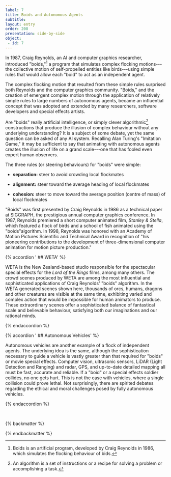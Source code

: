 ```yaml
---
label: 7
title: Boids and Autonomous Agents
subtitle: 
layout: entry
order: 208
presentation: side-by-side
object:
 - id: 7 
---
```


In 1987, Craig Reynolds, an AI and computer graphics researcher, introduced "boids,"[^1] a program that simulates complex flocking motions---the collective motion of self-propelled entities like birds---using simple rules that would allow each "boid" to act as an independent agent.

The complex flocking motion that resulted from these simple rules surprised both Reynolds and the computer graphics community. "Boids," and the creation of emergent complex motion through the application of relatively simple rules to large numbers of autonomous agents, became an influential concept that was adopted and extended by many researchers, software developers and special effects artists.

Are "boids" really artificial intelligence, or simply clever algorithmic[^2] constructions that produce the illusion of complex behaviour without any underlying understanding? It is a subject of some debate, yet the same question can be asked of any AI system. Recalling Alan Turing's "Imitation Game," it may be sufficient to say that animating with autonomous agents creates the illusion of life on a grand scale---one that has fooled even expert human observers.

The three rules (or steering behaviours) for "boids" were simple:

-   **separation:** steer to avoid crowding local flockmates

-   **alignment:** steer toward the average heading of local flockmates

-   **cohesion:** steer to move toward the average position (centre of mass) of local flockmates

"Boids" was first presented by Craig Reynolds in 1986 as a technical paper at SIGGRAPH, the prestigious annual computer graphics conference. In 1987, Reynolds premiered a short computer animated film, *Stanley & Stella*, which featured a flock of birds and a school of fish animated using the "boids"algorithm. In 1998, Reynolds was honored with an Academy of Motion Pictures Scientific and Technical Award in recognition of "his pioneering contributions to the development of three-dimensional computer animation for motion picture production."

{% accordion ' ## WETA' %}

WETA is the New Zealand-based studio responsible for the spectacular special effects for the *Lord of the Rings* films, among many others. The crowd scenes produced by WETA are among the most influential and sophisticated applications of Craig Reynolds' "boids" algorithm. In the WETA generated scenes shown here, thousands of orcs, humans, dragons and other creatures are visible at the same time, exhibiting varied and complex action that would be impossible for human animators to produce. These extraordinary scenes offer a sophisticated balance of fantastical scale and believable behaviour, satisfying both our imaginations and our rational minds.

{% endaccordion %}

{% accordion ' ## Autonomous Vehicles' %}

Autonomous vehicles are another example of a flock of independent agents. The underlying idea is the same, although the sophistication necessary to guide a vehicle is vastly greater than that required for "boids" or movie special effects. Computer vision, ultrasonic sensors, LiDAR (Light Detection and Ranging) and radar, GPS, and up-to-date detailed mapping all must be fast, accurate and reliable. If a "boid" or a special effects soldier collides, no one gets hurt. This is not the case with vehicles, where a single collision could prove lethal. Not surprisingly, there are spirited debates regarding the ethical and moral challenges posed by fully autonomous vehicles.

{% endaccordion %}

<br>

{% backmatter %}

[^1]: Boids is an artificial program, developed by Craig Reynolds in 1986, which simulates the flocking behaviour of bids.

[^2]: An algorithm is a set of instructions or a recipe for solving a problem or accomplishing a task.

{% endbackmatter %}
